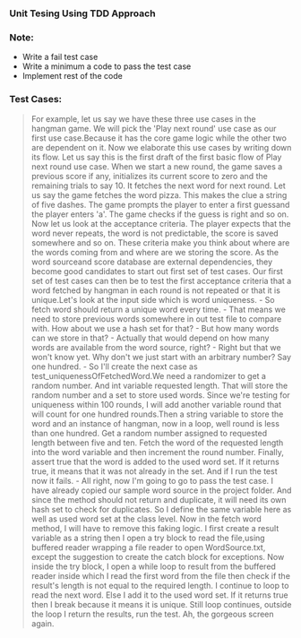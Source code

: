 ### Unit Tesing Using TDD Approach
### Note:
* Write a fail test case
* Write a minimum a code to pass the test case
* Implement rest of the code

### Test Cases:
> For example, let us say we have these three use cases in the hangman game. We will pick the 'Play
    next round' use case as our first use case.Because it has the core game logic while the other two are
    dependent on it. Now we elaborate this use cases by writing down its flow. Let us say this is the first
    draft of the first basic flow of Play next round use case. When we start a new round, the game saves a
    previous score if any, initializes its current score to zero and the remaining trials to say 10. It fetches
    the next word for next round. Let us say the game fetches the word pizza. This makes the clue a string
    of five dashes. The game prompts the player to enter a first guessand the player enters 'a'. The game
    checks if the guess is right and so on. Now let us look at the acceptance criteria. The player expects
    that the word never repeats, the word is not predictable, the score is saved somewhere and so
    on. These criteria make you think about where are the words coming from and where are we storing
    the score. As the word sourceand score database are external dependencies, they become good
    candidates to start out first set of test cases. Our first set of test cases can then be to test the first
    acceptance criteria that a word fetched by hangman in each round is not repeated or that it is
    unique.Let's look at the input side which is word uniqueness. - So fetch word should return a unique
    word every time. - That means we need to store previous words somewhere in out test file to compare
    with. How about we use a hash set for that? - But how many words can we store in that? - Actually
    that would depend on how many words are available from the word source, right? - Right but that we
    won't know yet. Why don't we just start with an arbitrary number? Say one hundred. - So I'll create the
    next case as test_uniquenessOfFetchedWord.We need a randomizer to get a random number. And int
    variable requested length. That will store the random number and a set to store used words. Since
    we're testing for uniqueness within 100 rounds, I will add another variable round that will count for one
    hundred rounds.Then a string variable to store the word and an instance of hangman, now in a loop,
    well round is less than one hundred. Get a random number assigned to requested length between five
    and ten. Fetch the word of the requested length into the word variable and then increment the round
    number. Finally, assert true that the word is added to the used word set. If it returns true, it means that
    it was not already in the set. And if I run the test now it fails. - All right, now I'm going to go to pass the
    test case. I have already copied our sample word source in the project folder. And since the method
    should not return and duplicate, it will need its own hash set to check for duplicates. So I define the
    same variable here as well as used word set at the class level. Now in the fetch word method, I will
    have to remove this faking logic. I first create a result variable as a string then I open a try block to
    read the file,using buffered reader wrapping a file reader to open WordSource.txt, except the
    suggestion to create the catch block for exceptions. Now inside the try block, I open a while loop to
    result from the buffered reader inside which I read the first word from the file then check if the result's
    length is not equal to the required length. I continue to loop to read the next word. Else I add it to the
    used word set. If it returns true then I break because it means it is unique. Still loop continues, outside
    the loop I return the results, run the test. Ah, the gorgeous screen again.
